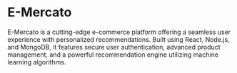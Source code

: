 # E-Mercato
E-Mercato is a cutting-edge e-commerce platform offering a seamless user experience with personalized recommendations. Built using React, Node.js, and MongoDB, it features secure user authentication, advanced product management, and a powerful recommendation engine utilizing machine learning algorithms.
